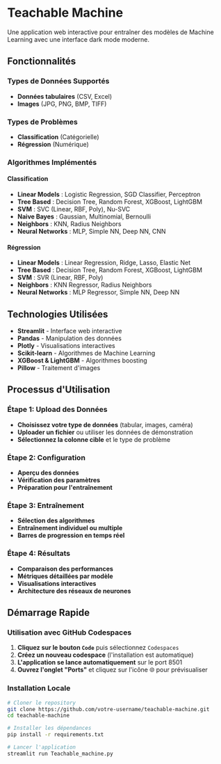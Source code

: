 #  Teachable Machine 

Une application web interactive pour entraîner des modèles de Machine Learning avec une interface dark mode moderne.

##  Fonctionnalités

###  Types de Données Supportés
- **Données tabulaires** (CSV, Excel)
- **Images** (JPG, PNG, BMP, TIFF)

###  Types de Problèmes
- **Classification** (Catégorielle)
- **Régression** (Numérique)

###  Algorithmes Implémentés

#### Classification
- **Linear Models** : Logistic Regression, SGD Classifier, Perceptron
- **Tree Based** : Decision Tree, Random Forest, XGBoost, LightGBM
- **SVM** : SVC (Linear, RBF, Poly), Nu-SVC
- **Naive Bayes** : Gaussian, Multinomial, Bernoulli
- **Neighbors** : KNN, Radius Neighbors
- **Neural Networks** : MLP, Simple NN, Deep NN, CNN

#### Régression
- **Linear Models** : Linear Regression, Ridge, Lasso, Elastic Net
- **Tree Based** : Decision Tree, Random Forest, XGBoost, LightGBM
- **SVM** : SVR (Linear, RBF, Poly)
- **Neighbors** : KNN Regressor, Radius Neighbors
- **Neural Networks** : MLP Regressor, Simple NN, Deep NN

##  Technologies Utilisées

- **Streamlit** - Interface web interactive
- **Pandas** - Manipulation des données
- **Plotly** - Visualisations interactives
- **Scikit-learn** - Algorithmes de Machine Learning
- **XGBoost & LightGBM** - Algorithmes boosting
- **Pillow** - Traitement d'images

##  Processus d'Utilisation

### Étape 1: Upload des Données
- **Choisissez votre type de données** (tabular, images, caméra)
- **Uploader un fichier** ou utiliser les données de démonstration
- **Sélectionnez la colonne cible** et le type de problème

### Étape 2: Configuration
- **Aperçu des données**
- **Vérification des paramètres**
- **Préparation pour l'entraînement**

### Étape 3: Entraînement
- **Sélection des algorithmes**
- **Entraînement individuel ou multiple**
- **Barres de progression en temps réel**

### Étape 4: Résultats
- **Comparaison des performances**
- **Métriques détaillées par modèle**
- **Visualisations interactives**
- **Architecture des réseaux de neurones**

##  Démarrage Rapide

### Utilisation avec GitHub Codespaces

1. **Cliquez sur le bouton `Code`** puis sélectionnez `Codespaces`
2. **Créez un nouveau codespace** (l'installation est automatique)
3. **L'application se lance automatiquement** sur le port 8501
4. **Ouvrez l'onglet "Ports"** et cliquez sur l'icône 🌐 pour prévisualiser

### Installation Locale

```bash
# Cloner le repository
git clone https://github.com/votre-username/teachable-machine.git
cd teachable-machine

# Installer les dépendances
pip install -r requirements.txt

# Lancer l'application
streamlit run Teachable_machine.py
